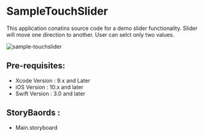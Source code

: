 #  SampleTouchSlider

This application conatins source code for a demo slider functionality. Slider will move one direction to another. User can selct only two values.

![sample-touchslider](https://user-images.githubusercontent.com/35481452/38269938-92071086-379f-11e8-8959-766b08b0c0cc.gif)

## Pre-requisites: 

*  Xcode Version : 9.x and Later 
* iOS Version : 10.x and later 
* Swift Version : 3.0 and later

## StoryBaords : 
* Main.storyboard




